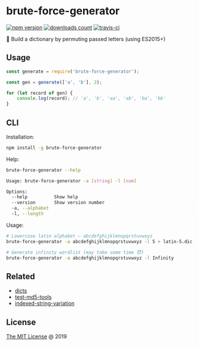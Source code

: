 # brute-force-generator

[![npm version](https://badge.fury.io/js/brute-force-generator.svg)](https://badge.fury.io/js/brute-force-generator)
[![downloads count](https://img.shields.io/npm/dt/brute-force-generator.svg)](https://www.npmjs.com/~piecioshka)
[![travis-ci](https://api.travis-ci.com/piecioshka/brute-force-generator.svg?branch=master)](https://app.travis-ci.com/github/piecioshka/brute-force-generator)

:hammer: Build a dictionary by permuting passed letters (using ES2015+)

## Usage

```javascript
const generate = require('brute-force-generator');

const gen = generate(['a', 'b'], 2);

for (let record of gen) {
    console.log(record); // 'a', 'b', 'aa', 'ab', 'ba', 'bb'
}
```

## CLI

Installation:

```bash
npm install -g brute-force-generator
```

Help:

```bash
brute-force-generator --help

Usage: brute-force-generator -a [string] -l [num]

Options:
  --help          Show help                                            [boolean]
  --version       Show version number                                  [boolean]
  -a, --alphabet                                                      [required]
  -l, --length                                                        [required]
```

Usage:

```bash
# Lowercase latin alphabet — abcdefghijklmnopqrstuvwxyz
brute-force-generator -a abcdefghijklmnopqrstuvwxyz -l 5 > latin-5.dic

# Generate infinity wordlist (may take some time 😈)
brute-force-generator -a abcdefghijklmnopqrstuvwxyz -l Infinity
```

## Related

* [dicts](https://github.com/piecioshka/dicts)
* [test-md5-tools](https://github.com/piecioshka/test-md5-tools)
* [indexed-string-variation](https://github.com/lmammino/indexed-string-variation)

## License

[The MIT License](http://piecioshka.mit-license.org) @ 2019

